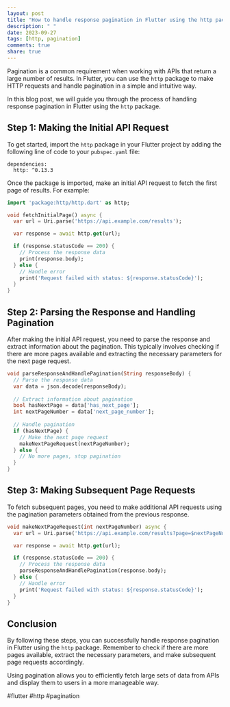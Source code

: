 ```yaml
---
layout: post
title: "How to handle response pagination in Flutter using the http package."
description: " "
date: 2023-09-27
tags: [http, pagination]
comments: true
share: true
---
```


Pagination is a common requirement when working with APIs that return a large number of results. In Flutter, you can use the `http` package to make HTTP requests and handle pagination in a simple and intuitive way. 

In this blog post, we will guide you through the process of handling response pagination in Flutter using the `http` package.

## Step 1: Making the Initial API Request

To get started, import the `http` package in your Flutter project by adding the following line of code to your `pubspec.yaml` file:

```
dependencies:
  http: ^0.13.3
```

Once the package is imported, make an initial API request to fetch the first page of results. For example:

```dart
import 'package:http/http.dart' as http;

void fetchInitialPage() async {
  var url = Uri.parse('https://api.example.com/results');

  var response = await http.get(url);

  if (response.statusCode == 200) {
    // Process the response data
    print(response.body);
  } else {
    // Handle error
    print('Request failed with status: ${response.statusCode}');
  }
}
```

## Step 2: Parsing the Response and Handling Pagination

After making the initial API request, you need to parse the response and extract information about the pagination. This typically involves checking if there are more pages available and extracting the necessary parameters for the next page request.

```dart
void parseResponseAndHandlePagination(String responseBody) {
  // Parse the response data
  var data = json.decode(responseBody);
  
  // Extract information about pagination
  bool hasNextPage = data['has_next_page'];
  int nextPageNumber = data['next_page_number'];
  
  // Handle pagination
  if (hasNextPage) {
    // Make the next page request
    makeNextPageRequest(nextPageNumber);
  } else {
    // No more pages, stop pagination
  }
}
```

## Step 3: Making Subsequent Page Requests

To fetch subsequent pages, you need to make additional API requests using the pagination parameters obtained from the previous response.

```dart
void makeNextPageRequest(int nextPageNumber) async {
  var url = Uri.parse('https://api.example.com/results?page=$nextPageNumber');

  var response = await http.get(url);

  if (response.statusCode == 200) {
    // Process the response data
    parseResponseAndHandlePagination(response.body);
  } else {
    // Handle error
    print('Request failed with status: ${response.statusCode}');
  }
}
```

## Conclusion

By following these steps, you can successfully handle response pagination in Flutter using the `http` package. Remember to check if there are more pages available, extract the necessary parameters, and make subsequent page requests accordingly.

Using pagination allows you to efficiently fetch large sets of data from APIs and display them to users in a more manageable way.

#flutter #http #pagination